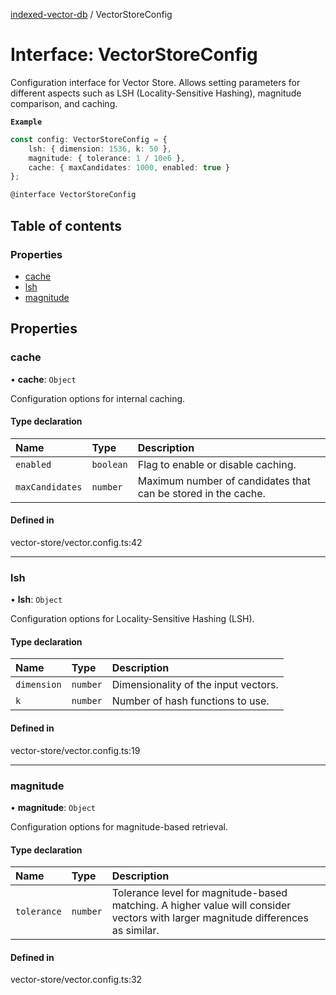 [indexed-vector-db](../README.md) / VectorStoreConfig

# Interface: VectorStoreConfig

Configuration interface for Vector Store.
Allows setting parameters for different aspects such as LSH (Locality-Sensitive Hashing),
magnitude comparison, and caching.

**`Example`**

```ts
const config: VectorStoreConfig = {
    lsh: { dimension: 1536, k: 50 },
    magnitude: { tolerance: 1 / 10e6 },
    cache: { maxCandidates: 1000, enabled: true }
};

@interface VectorStoreConfig
```

## Table of contents

### Properties

- [cache](VectorStoreConfig.md#cache)
- [lsh](VectorStoreConfig.md#lsh)
- [magnitude](VectorStoreConfig.md#magnitude)

## Properties

### cache

• **cache**: `Object`

Configuration options for internal caching.

#### Type declaration

| Name | Type | Description |
| :------ | :------ | :------ |
| `enabled` | `boolean` | Flag to enable or disable caching. |
| `maxCandidates` | `number` | Maximum number of candidates that can be stored in the cache. |

#### Defined in

vector-store/vector.config.ts:42

___

### lsh

• **lsh**: `Object`

Configuration options for Locality-Sensitive Hashing (LSH).

#### Type declaration

| Name | Type | Description |
| :------ | :------ | :------ |
| `dimension` | `number` | Dimensionality of the input vectors. |
| `k` | `number` | Number of hash functions to use. |

#### Defined in

vector-store/vector.config.ts:19

___

### magnitude

• **magnitude**: `Object`

Configuration options for magnitude-based retrieval.

#### Type declaration

| Name | Type | Description |
| :------ | :------ | :------ |
| `tolerance` | `number` | Tolerance level for magnitude-based matching. A higher value will consider vectors with larger magnitude differences as similar. |

#### Defined in

vector-store/vector.config.ts:32
